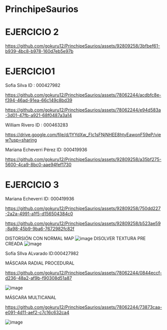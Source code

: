 # PrinchipeSaurios

# EJERCICIO 2

https://github.com/gokuru12/PrinchipeSaurios/assets/92809258/3bfbef61-b939-4bc8-b978-160d7eb5e97b


# EJERCICIO1
Sofia Silva ID : 000427982


https://github.com/gokuru12/PrinchipeSaurios/assets/78062244/acdbfc8e-f394-46ad-91ea-66c149c8bd39


https://github.com/gokuru12/PrinchipeSaurios/assets/78062244/e94d583a-3d01-47fb-a921-68f0487a3a14


William Rivero ID : 000463283

https://drive.google.com/file/d/1YYdXw_Flc1sFNjNHEE8htyEawonF59eP/view?usp=sharing

Mariana Echeverri Pérez ID: 000419936

https://github.com/gokuru12/PrinchipeSaurios/assets/92809258/a35bf275-5600-4ca9-8bc0-aae94fef1730

# EJERCICIO 3
Mariana Echeverri ID: 000419936


https://github.com/gokuru12/PrinchipeSaurios/assets/92809258/750dd227-2a2a-4991-a1f5-d156504384c0


https://github.com/gokuru12/PrinchipeSaurios/assets/92809258/b523ae59-8a98-45b9-9ba6-7672982fc82f



DISTORSIÓN CON NORMAL MAP
![image](https://github.com/gokuru12/PrinchipeSaurios/assets/92809258/d1ff8787-80fd-481e-bd33-cf25d875e454)
DISOLVER TEXTURA PRE CREADA
![image](https://github.com/gokuru12/PrinchipeSaurios/assets/92809258/b5d7b433-493a-45fa-a455-4b65df229c28)




Sofía SIlva ALvarado ID:000427982

MÁSCARA RADIAL PROCEDURAL

https://github.com/gokuru12/PrinchipeSaurios/assets/78062244/0844eccf-d236-48a2-af9b-f90308d51a87

![image](https://github.com/gokuru12/PrinchipeSaurios/assets/78062244/3b8fc4bf-380d-49ce-8862-447007a23bf5)

MÁSCARA MULTICANAL

https://github.com/gokuru12/PrinchipeSaurios/assets/78062244/73873caa-e091-4d11-aef2-c7c16c632ca4

![image](https://github.com/gokuru12/PrinchipeSaurios/assets/78062244/5cd0aa3a-d519-4c58-8030-0955011a562c)




